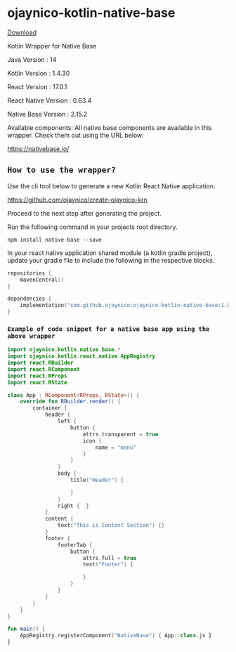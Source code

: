 # ojaynico-kotlin-native-base
[Download](https://search.maven.org/artifact/com.github.ojaynico/ojaynico-kotlin-native-base/1.0.0/pom)

Kotlin Wrapper for Native Base

Java Version : 14

Kotlin Version : 1.4.30

React Version : 17.0.1

React Native Version : 0.63.4

Native Base Version : 2.15.2

Available components: All native base components are available in this wrapper. Check them out using the URL below:

https://nativebase.io/

## `How to use the wrapper?`

Use the cli tool below to generate a new Kotlin React Native application.

https://github.com/ojaynico/create-ojaynico-krn

Proceed to the next step after generating the project.

Run the following command in your projects root directory.

`npm install native-base --save`

In your react native application shared module (a kotlin gradle project), update your gradle file to include the following in the respective blocks.

```kotlin
repositories {
    mavenCentral()
}

dependencies {
    implementation("com.github.ojaynico:ojaynico-kotlin-native-base:1.0.0")
}
```

### `Example of code snippet for a native base app using the above wrapper`

```kotlin
import ojaynico.kotlin.native.base.*
import ojaynico.kotlin.react.native.AppRegistry
import react.RBuilder
import react.RComponent
import react.RProps
import react.RState

class App : RComponent<RProps, RState>() {
    override fun RBuilder.render() {
        container {
            header {
                left {
                    button {
                        attrs.transparent = true
                        icon {
                            name = "menu"
                        }
                    }
                }
                body {
                    title("Header") {

                    }
                }
                right {  }
            }
            content {
                text("This is Content Section") {}
            }
            footer {
                footerTab {
                    button {
                        attrs.full = true
                        text("Footer") {

                        }
                    }
                }
            }
        }
    }
}

fun main() {
    AppRegistry.registerComponent("NativeBase") { App::class.js }
}
```
